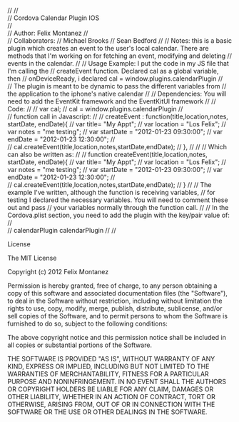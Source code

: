 //
//								
//  Cordova Calendar Plugin IOS    
//									
//  Author: Felix Montanez
//  
//  Collaborators:
//  Michael Brooks
//  Sean Bedford
//
//  Notes: this is a basic plugin which creates an event to the user's local calendar. There are methods that I'm working on for fetching an event, modifying and deleting 
//  events in the calendar. 
//
//  Usage Example: I put the code in my JS file that I'm calling the
//  createEvent function. Declared cal as a global variable, then 
//  onDeviceReady, i declared cal = window.plugins.calendarPlugin
//  
//  The plugin is meant to be dynamic to pass the different variables from
//  the application to the iphone's native calendar
//
//  Dependencies: You will need to add the EventKit framework and the EventKitUI framework
//
//  Code: 
//
//  var cal;
//  cal = window.plugins.calendarPlugin
//  
//  function call in Javascript:
//
//  createEvent : function(title,location,notes, startDate, endDate){
//            var title= "My Appt";
//            var location = "Los Felix";
//            var notes = "me testing";
//            var startDate = "2012-01-23 09:30:00";
//            var endDate = "2012-01-23 12:30:00";
//           
//            cal.createEvent(title,location,notes,startDate,endDate);
//        },
//
//
//  Which can also be written as:
//
//  function createEvent(title,location,notes, startDate, endDate){
//      var title= "My Appt";
//      var location = "Los Felix";
//      var notes = "me testing";
//      var startDate = "2012-01-23 09:30:00";
//      var endDate = "2012-01-23 12:30:00";
//           
//      cal.createEvent(title,location,notes,startDate,endDate);
//  }
//
//  The example I've written, although the function is receiving variables,
//  for testing I declared the necessary variables. You will need to comment these out and pass
//  your variables normally through the function call.
//
//  In the Cordova.plist section, you need to add the plugin with the key/pair value of:
//	
// 	calendarPlugin   calendarPlugin
//
//


License

The MIT License

Copyright (c) 2012 Felix Montanez

Permission is hereby granted, free of charge, to any person obtaining a copy of this software and associated documentation files (the "Software"), to deal in the Software without restriction, including without limitation the rights to use, copy, modify, merge, publish, distribute, sublicense, and/or sell copies of the Software, and to permit persons to whom the Software is furnished to do so, subject to the following conditions:

The above copyright notice and this permission notice shall be included in all copies or substantial portions of the Software.

THE SOFTWARE IS PROVIDED "AS IS", WITHOUT WARRANTY OF ANY KIND, EXPRESS OR IMPLIED, INCLUDING BUT NOT LIMITED TO THE WARRANTIES OF MERCHANTABILITY, FITNESS FOR A PARTICULAR PURPOSE AND NONINFRINGEMENT. IN NO EVENT SHALL THE AUTHORS OR COPYRIGHT HOLDERS BE LIABLE FOR ANY CLAIM, DAMAGES OR OTHER LIABILITY, WHETHER IN AN ACTION OF CONTRACT, TORT OR OTHERWISE, ARISING FROM, OUT OF OR IN CONNECTION WITH THE SOFTWARE OR THE USE OR OTHER DEALINGS IN THE SOFTWARE.
